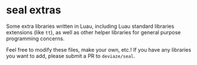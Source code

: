 # seal extras

Some extra libraries written in Luau, including Luau standard libraries extensions (like `tt`), as well as other helper libraries for general purpose programming concerns.

Feel free to modify these files, make your own, etc.! If you have any libraries you want to add, please submit a PR to `deviaze/seal`.
